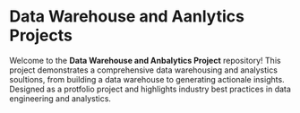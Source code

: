 # Data Warehouse and Aanlytics Projects 

Welcome to the **Data Warehouse and Anbalytics Project** repository!
This project demonstrates a comprehensive data warehousing and analystics soultions, from building a data warehouse to generating actionale insights. Designed as a protfolio project and highlights industry best practices in data engineering and analystics. 
